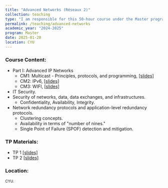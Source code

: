 ```yaml
---
title: "Advanced Networks (Réseaux 2)"
collection: teaching
type: "I am responsible for this 50-hour course under the Master program in Intelligent and Communicating Systems."
permalink: /teaching/advanced-networks
academic_year: "2024-2025"
program: Master
date: 2025-01-20
location: CYU
---
```


### Course Content:
- Part I: Advanced IP Networks
  - CM1: Multicast - Principles, protocols, and programming, [[slides]](https://evesiphus.github.io/assets/teaching/java/Java_lecture1.pdf)
  - CM2: IPv6, [[slides]](https://evesiphus.github.io/assets/teaching/java/Java_lecture1.pdf)
  - CM3: WIFI, [[slides]](https://evesiphus.github.io/assets/teaching/java/Java_lecture1.pdf)
- IT Security.
- Security of networks, data, data exchanges, and infrastructures.
  - Confidentiality, Availability, Integrity.
- Network redundancy protocols and application-level redundancy protocols.
  - Clustering concepts.
  - Availability in terms of "number of nines."
  - Single Point of Failure (SPOF) detection and mitigation.
 
### TP Materials:
- TP 1 [[slides]](https://evesiphus.github.io/assets/teaching/java/Java_TP1.pdf)
- TP 2 [[slides]](https://evesiphus.github.io/assets/teaching/java/Java_Lab2.pdf)

### Location:
<span style="font-size: smaller;"> CYU.</span>



